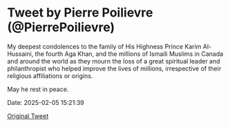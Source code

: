 # Tweet by Pierre Poilievre (@PierrePoilievre)

My deepest condolences to the family of His Highness Prince Karim Al-Hussaini, the fourth Aga Khan, and the millions of Ismaili Muslims in Canada and around the world as they mourn the loss of a great spiritual leader and philanthropist who helped improve the lives of millions, irrespective of their religious affiliations or origins.

May he rest in peace.

Date: 2025-02-05 15:21:39

[Original Tweet](https://x.com/PierrePoilievre/status/1887159662530683206)
